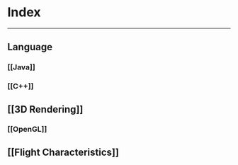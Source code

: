# Index
---
## Language
### [[Java]]
### [[C++]]

## [[3D Rendering]]
### [[OpenGL]]

## [[Flight Characteristics]]